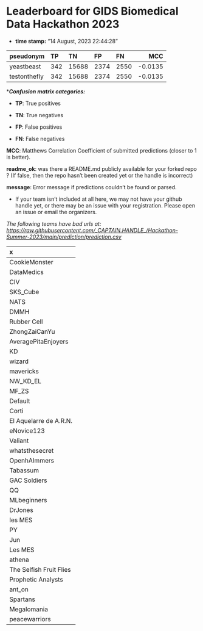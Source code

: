 # Leaderboard for GIDS Biomedical Data Hackathon 2023

-   **time stamp:** “14 August, 2023 22:44:28”

| pseudonym    | TP  | TN    | FP   | FN   |     MCC |
|:-------------|:----|:------|:-----|:-----|--------:|
| yeastbeast   | 342 | 15688 | 2374 | 2550 | -0.0135 |
| testonthefly | 342 | 15688 | 2374 | 2550 | -0.0135 |

\****Confusion matrix categories:***

-   **TP**: True positives

-   **TN**: True negatives

-   **FP**: False positives

-   **FN**: False negatives

**MCC**: Matthews Correlation Coefficient of submitted predictions
(closer to 1 is better).

**readme_ok**: was there a README.md publicly available for your forked
repo ? (If false, then the repo hasn’t been created yet or the handle is
incorrect)

**message**: Error message if predictions couldn’t be found or parsed.

-   If your team isn’t included at all here, we may not have your github
    handle yet, or there may be an issue with your registration. Please
    open an issue or email the organizers.

*The following teams have bad urls at:
<https://raw.githubusercontent.com/_CAPTAIN.HANDLE_/Hackathon-Summer-2023/main/prediction/prediction.csv>*

| x                       |
|:------------------------|
| CookieMonster           |
| DataMedics              |
| CIV                     |
| SKS_Cube                |
| NATS                    |
| DMMH                    |
| Rubber Cell             |
| ZhongZaiCanYu           |
| AveragePitaEnjoyers     |
| KD                      |
| wizard                  |
| mavericks               |
| NW_KD_EL                |
| MF_ZS                   |
| Default                 |
| Corti                   |
| El Aquelarre de A.R.N.  |
| eNovice123              |
| Valiant                 |
| whatsthesecret          |
| OpenhAImmers            |
| Tabassum                |
| GAC Soldiers            |
| QQ                      |
| MLbeginners             |
| DrJones                 |
| les MES                 |
| PY                      |
| Jun                     |
| Les MES                 |
| athena                  |
| The Selfish Fruit Flies |
| Prophetic Analysts      |
| ant_on                  |
| Spartans                |
| Megalomania             |
| peacewarriors           |
